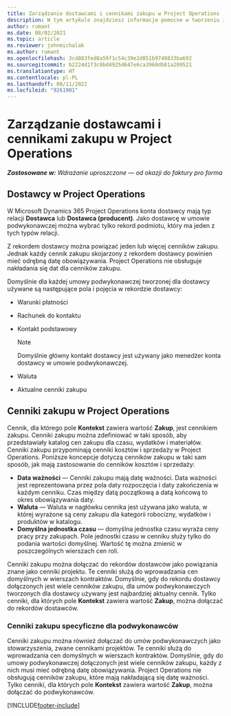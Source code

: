 ```yaml
---
title: Zarządzanie dostawcami i cennikami zakupu w Project Operations
description: W tym artykule znajdziesz informacje pomocne w tworzeniu i obsłudze danych dostawców oraz cenników zakupu dla podwykonawców.
author: rumant
ms.date: 08/02/2021
ms.topic: article
ms.reviewer: johnmichalak
ms.author: rumant
ms.openlocfilehash: 3cd883fed8a59f1c54c39e2d051b9748833ba692
ms.sourcegitcommit: b2224d1f3c0bd4925d647e6ca3960db81a209521
ms.translationtype: HT
ms.contentlocale: pl-PL
ms.lasthandoff: 08/11/2022
ms.locfileid: "9261901"
---
```

# <a name="vendor-and-purchase-price-list-management-in-project-operations"></a>Zarządzanie dostawcami i cennikami zakupu w Project Operations


_**Zastosowane w:** Wdrażanie uproszczone — od okazji do faktury pro forma_

## <a name="vendors-in-project-operations"></a>Dostawcy w Project Operations

W Microsoft Dynamics 365 Project Operations konta dostawcy mają typ relacji **Dostawca** lub **Dostawca (producent)**. Jako dostawcę w umowie podwykonawczej można wybrać tylko rekord podmiotu, który ma jeden z tych typów relacji.

Z rekordem dostawcy można powiązać jeden lub więcej cenników zakupu. Jednak każdy cennik zakupu skojarzony z rekordem dostawcy powinien mieć odrębną datę obowiązywania. Project Operations nie obsługuje nakładania się dat dla cenników zakupu.

Domyślnie dla każdej umowy podwykonawczej tworzonej dla dostawcy używane są następujące pola i pojęcia w rekordzie dostawcy:

- Warunki płatności
- Rachunek do kontaktu
- Kontakt podstawowy

    > [!NOTE]
    > Domyślnie główny kontakt dostawcy jest używany jako menedżer konta dostawcy w umowie podwykonawczej.

- Waluta
- Aktualne cenniki zakupu

## <a name="purchase-price-lists-in-project-operations"></a>Cenniki zakupu w Project Operations

Cennik, dla którego pole **Kontekst** zawiera wartość **Zakup**, jest cennikiem zakupu. Cenniki zakupu można zdefiniować w taki sposób, aby przedstawiały katalog cen zakupu dla czasu, wydatków i materiałów. Cenniki zakupu przypominają cenniki kosztów i sprzedaży w Project Operations. Poniższe koncepcje dotyczą cenników zakupu w taki sam sposób, jak mają zastosowanie do cenników kosztów i sprzedaży:

- **Data ważności** — Cenniki zakupu mają datę ważności. Data ważności jest reprezentowana przez pola daty rozpoczęcia i daty zakończenia w każdym cenniku. Czas między datą początkową a datą końcową to okres obowiązywania daty.
- **Waluta** — Waluta w nagłówku cennika jest używana jako waluta, w której wyrażone są ceny zakupu dla kategorii robocizny, wydatków i produktów w katalogu.
- **Domyślna jednostka czasu** — domyślna jednostka czasu wyraża ceny pracy przy zakupach. Pole jednostki czasu w cenniku służy tylko do podania wartości domyślnej. Wartość tę można zmienić w poszczególnych wierszach cen roli.

Cenniki zakupu można dołączać do rekordów dostawców jako powiązania znane jako cenniki projektu. Te cenniki służą do wprowadzania cen domyślnych w wierszach kontraktów. Domyślnie, gdy do rekordu dostawcy dołączonych jest wiele cenników zakupu, dla umów podwykonawczych tworzonych dla dostawcy używany jest najbardziej aktualny cennik. Tylko cenniki, dla których pole **Kontekst** zawiera wartość **Zakup**, można dołączać do rekordów dostawców.

### <a name="subcontract-specific-purchase-price-lists"></a>Cenniki zakupu specyficzne dla podwykonawców

Cenniki zakupu można również dołączać do umów podwykonawczych jako stowarzyszenia, zwane cennikami projektów. Te cenniki służą do wprowadzania cen domyślnych w wierszach kontraktów. Domyślnie, gdy do umowy podwykonawczej dołączonych jest wiele cenników zakupu, każdy z nich musi mieć odrębną datę obowiązywania. Project Operations nie obsługują cenników zakupu, które mają nakładającą się datę ważności. Tylko cenniki, dla których pole **Kontekst** zawiera wartość **Zakup**, można dołączać do podwykonawców.

[!INCLUDE[footer-include](../../includes/footer-banner.md)]
